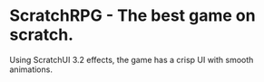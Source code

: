 # ScratchRPG - The best game on scratch. 
Using ScratchUI 3.2 effects, the game has a crisp UI with smooth animations.
